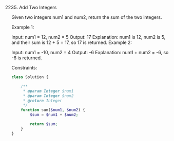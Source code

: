 2235. Add Two Integers


Given two integers num1 and num2, return the sum of the two integers.

Example 1:

Input: num1 = 12, num2 = 5
Output: 17
Explanation: num1 is 12, num2 is 5, and their sum is 12 + 5 = 17, so 17 is returned.
Example 2:

Input: num1 = -10, num2 = 4
Output: -6
Explanation: num1 + num2 = -6, so -6 is returned.


Constraints:

```php
class Solution {

    /**
     * @param Integer $num1
     * @param Integer $num2
     * @return Integer
     */
    function sum($num1, $num2) {
        $sum = $num1 + $num2;

        return $sum;
    }
}
```